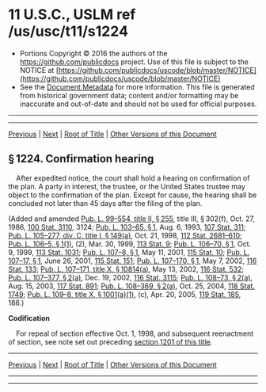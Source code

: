 ---
---

# 11 U.S.C., USLM ref /us/usc/t11/s1224

* Portions Copyright © 2016 the authors of the https://github.com/publicdocs project.
  Use of this file is subject to the NOTICE at [https://github.com/publicdocs/uscode/blob/master/NOTICE](https://github.com/publicdocs/uscode/blob/master/NOTICE)
* See the [Document Metadata](././../../../../..//README.md) for more information.
  This file is generated from historical government data; content and/or formatting may be inaccurate and out-of-date and should not be used for official purposes.

----------
----------

[Previous](./../../../../..//us/usc/t11/ch12/schII/m__us_usc_t11_s1223.md) | [Next](./../../../../..//us/usc/t11/ch12/schII/m__us_usc_t11_s1225.md) | [Root of Title](./../../../../../) | [Other Versions of this Document](https://publicdocs.github.io/go/links?ns=uslm&ref=%2Fus%2Fusc%2Ft11%2Fs1224)

## § 1224. Confirmation hearing

    After expedited notice, the court shall hold a hearing on confirmation of the plan. A party in interest, the trustee, or the United States trustee may object to the confirmation of the plan. Except for cause, the hearing shall be concluded not later than 45 days after the filing of the plan.

(Added and amended [Pub. L. 99–554, title II, § 255][/us/pl/99/554/s255], title III, § 302(f), Oct. 27, 1986, [100 Stat. 3110][/us/stat/100/3110], 3124; [Pub. L. 103–65, § 1][/us/pl/103/65/s1], Aug. 6, 1993, [107 Stat. 311][/us/stat/107/311]; [Pub. L. 105–277, div. C, title I, § 149(a)][/us/pl/105/277/s149/a], Oct. 21, 1998, [112 Stat. 2681–610][/us/stat/112/2681-610]; [Pub. L. 106–5, § 1(1)][/us/pl/106/5/s1/1], (2), Mar. 30, 1999, [113 Stat. 9][/us/stat/113/9]; [Pub. L. 106–70, § 1][/us/pl/106/70/s1], Oct. 9, 1999, [113 Stat. 1031][/us/stat/113/1031]; [Pub. L. 107–8, § 1][/us/pl/107/8/s1], May 11, 2001, [115 Stat. 10][/us/stat/115/10]; [Pub. L. 107–17, § 1][/us/pl/107/17/s1], June 26, 2001, [115 Stat. 151][/us/stat/115/151]; [Pub. L. 107–170, § 1][/us/pl/107/170/s1], May 7, 2002, [116 Stat. 133][/us/stat/116/133]; [Pub. L. 107–171, title X, § 10814(a)][/us/pl/107/171/s10814/a], May 13, 2002, [116 Stat. 532][/us/stat/116/532]; [Pub. L. 107–377, § 2(a)][/us/pl/107/377/s2/a], Dec. 19, 2002, [116 Stat. 3115][/us/stat/116/3115]; [Pub. L. 108–73, § 2(a)][/us/pl/108/73/s2/a], Aug. 15, 2003, [117 Stat. 891][/us/stat/117/891]; [Pub. L. 108–369, § 2(a)][/us/pl/108/369/s2/a], Oct. 25, 2004, [118 Stat. 1749][/us/stat/118/1749]; [Pub. L. 109–8, title X, § 1001(a)(1)][/us/pl/109/8/s1001/a/1], (c), Apr. 20, 2005, [119 Stat. 185][/us/stat/119/185], 186.)

 __Codification__ 

    For repeal of section effective Oct. 1, 1998, and subsequent reenactment of section, see note set out preceding [section 1201 of this title][/us/usc/t11/s1201].

----------

[Previous](./../../../../..//us/usc/t11/ch12/schII/m__us_usc_t11_s1223.md) | [Next](./../../../../..//us/usc/t11/ch12/schII/m__us_usc_t11_s1225.md) | [Root of Title](./../../../../../) | [Other Versions of this Document](https://publicdocs.github.io/go/links?ns=uslm&ref=%2Fus%2Fusc%2Ft11%2Fs1224)

----------
----------

[/us/pl/99/554/s255]: https://publicdocs.github.io/go/links?ns=uslm&ref=%2Fus%2Fpl%2F99%2F554%2Fs255
[/us/stat/100/3110]: https://publicdocs.github.io/go/links?ns=uslm&ref=%2Fus%2Fstat%2F100%2F3110
[/us/pl/103/65/s1]: https://publicdocs.github.io/go/links?ns=uslm&ref=%2Fus%2Fpl%2F103%2F65%2Fs1
[/us/stat/107/311]: https://publicdocs.github.io/go/links?ns=uslm&ref=%2Fus%2Fstat%2F107%2F311
[/us/pl/105/277/s149/a]: https://publicdocs.github.io/go/links?ns=uslm&ref=%2Fus%2Fpl%2F105%2F277%2Fs149%2Fa
[/us/stat/112/2681-610]: https://publicdocs.github.io/go/links?ns=uslm&ref=%2Fus%2Fstat%2F112%2F2681-610
[/us/pl/106/5/s1/1]: https://publicdocs.github.io/go/links?ns=uslm&ref=%2Fus%2Fpl%2F106%2F5%2Fs1%2F1
[/us/stat/113/9]: https://publicdocs.github.io/go/links?ns=uslm&ref=%2Fus%2Fstat%2F113%2F9
[/us/pl/106/70/s1]: https://publicdocs.github.io/go/links?ns=uslm&ref=%2Fus%2Fpl%2F106%2F70%2Fs1
[/us/stat/113/1031]: https://publicdocs.github.io/go/links?ns=uslm&ref=%2Fus%2Fstat%2F113%2F1031
[/us/pl/107/8/s1]: https://publicdocs.github.io/go/links?ns=uslm&ref=%2Fus%2Fpl%2F107%2F8%2Fs1
[/us/stat/115/10]: https://publicdocs.github.io/go/links?ns=uslm&ref=%2Fus%2Fstat%2F115%2F10
[/us/pl/107/17/s1]: https://publicdocs.github.io/go/links?ns=uslm&ref=%2Fus%2Fpl%2F107%2F17%2Fs1
[/us/stat/115/151]: https://publicdocs.github.io/go/links?ns=uslm&ref=%2Fus%2Fstat%2F115%2F151
[/us/pl/107/170/s1]: https://publicdocs.github.io/go/links?ns=uslm&ref=%2Fus%2Fpl%2F107%2F170%2Fs1
[/us/stat/116/133]: https://publicdocs.github.io/go/links?ns=uslm&ref=%2Fus%2Fstat%2F116%2F133
[/us/pl/107/171/s10814/a]: https://publicdocs.github.io/go/links?ns=uslm&ref=%2Fus%2Fpl%2F107%2F171%2Fs10814%2Fa
[/us/stat/116/532]: https://publicdocs.github.io/go/links?ns=uslm&ref=%2Fus%2Fstat%2F116%2F532
[/us/pl/107/377/s2/a]: https://publicdocs.github.io/go/links?ns=uslm&ref=%2Fus%2Fpl%2F107%2F377%2Fs2%2Fa
[/us/stat/116/3115]: https://publicdocs.github.io/go/links?ns=uslm&ref=%2Fus%2Fstat%2F116%2F3115
[/us/pl/108/73/s2/a]: https://publicdocs.github.io/go/links?ns=uslm&ref=%2Fus%2Fpl%2F108%2F73%2Fs2%2Fa
[/us/stat/117/891]: https://publicdocs.github.io/go/links?ns=uslm&ref=%2Fus%2Fstat%2F117%2F891
[/us/pl/108/369/s2/a]: https://publicdocs.github.io/go/links?ns=uslm&ref=%2Fus%2Fpl%2F108%2F369%2Fs2%2Fa
[/us/stat/118/1749]: https://publicdocs.github.io/go/links?ns=uslm&ref=%2Fus%2Fstat%2F118%2F1749
[/us/pl/109/8/s1001/a/1]: https://publicdocs.github.io/go/links?ns=uslm&ref=%2Fus%2Fpl%2F109%2F8%2Fs1001%2Fa%2F1
[/us/stat/119/185]: https://publicdocs.github.io/go/links?ns=uslm&ref=%2Fus%2Fstat%2F119%2F185
[/us/usc/t11/s1201]: https://publicdocs.github.io/go/links?ns=uslm&ref=%2Fus%2Fusc%2Ft11%2Fs1201


